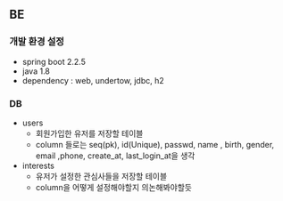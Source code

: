 ## BE

### 개발 환경 설정
- spring boot 2.2.5
- java 1.8
- dependency : web, undertow, jdbc, h2

### DB
- users
  - 회원가입한 유저를 저장할 테이블
  - column 들로는 seq(pk), id(Unique), passwd, name , birth, gender, email ,phone, create_at, last_login_at을 생각
- interests
  - 유저가 설정한 관심사들을 저장할 테이블
  - column을 어떻게 설정해야할지 의논해봐야할듯
